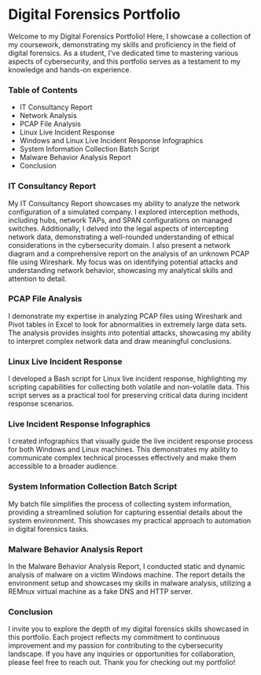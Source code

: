 # Digital Forensics Portfolio

Welcome to my Digital Forensics Portfolio! Here, I showcase a collection of my coursework, demonstrating my skills and proficiency in the field of digital forensics. As a student, I've dedicated time to mastering various aspects of cybersecurity, and this portfolio serves as a testament to my knowledge and hands-on experience.

### Table of Contents
- IT Consultancy Report
- Network Analysis
- PCAP File Analysis
- Linux Live Incident Response
- Windows and Linux Live Incident Response Infographics
- System Information Collection Batch Script
- Malware Behavior Analysis Report
- Conclusion

### IT Consultancy Report

My IT Consultancy Report showcases my ability to analyze the network configuration of a simulated company. I explored interception methods, including hubs, network TAPs, and SPAN configurations on managed switches. Additionally, I delved into the legal aspects of intercepting network data, demonstrating a well-rounded understanding of ethical considerations in the cybersecurity domain. I also  present a network diagram and a comprehensive report on the analysis of an unknown PCAP file using Wireshark. My focus was on identifying potential attacks and understanding network behavior, showcasing my analytical skills and attention to detail.

### PCAP File Analysis

I demonstrate my expertise in analyzing PCAP files using Wireshark and Pivot tables in Excel to look for abnormalities in extremely large data sets. The analysis provides insights into potential attacks, showcasing my ability to interpret complex network data and draw meaningful conclusions.

### Linux Live Incident Response

I developed a Bash script for Linux live incident response, highlighting my scripting capabilities for collecting both volatile and non-volatile data. This script serves as a practical tool for preserving critical data during incident response scenarios.

### Live Incident Response Infographics

I created infographics that visually guide the live incident response process for both Windows and Linux machines. This demonstrates my ability to communicate complex technical processes effectively and make them accessible to a broader audience.

### System Information Collection Batch Script

My batch file simplifies the process of collecting system information, providing a streamlined solution for capturing essential details about the system environment. This showcases my practical approach to automation in digital forensics tasks.

### Malware Behavior Analysis Report

In the Malware Behavior Analysis Report, I conducted static and dynamic analysis of malware on a victim Windows machine. The report details the environment setup and showcases my skills in malware analysis, utilizing a REMnux virtual machine as a fake DNS and HTTP server.

### Conclusion
I invite you to explore the depth of my digital forensics skills showcased in this portfolio. Each project reflects my commitment to continuous improvement and my passion for contributing to the cybersecurity landscape. If you have any inquiries or opportunities for collaboration, please feel free to reach out. Thank you for checking out my portfolio!

